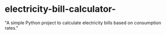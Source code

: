 # electricity-bill-calculator-
"A simple Python project to calculate electricity bills based on consumption rates."
